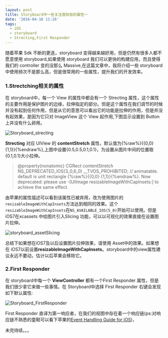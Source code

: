 ```yaml
---
layout: post
title: Storyboard中一些关注度较低的属性一
date: '2016-04-16 11:26'
tags:
  - iOS
  - storyboard
  - Strecting,First Responder
---
```


随着苹果 Sdk 不断的更迭，storyboard 变得越来越好用，但是仍然有很多人都不愿意使用 storyboard,如果使用 storyboard 我们可以更快的构建应用，而且使得我们的 controller 变的没那么 Massive,在这篇文章中，我将介绍一些 storyboard 中使用频次不是那么高，但是很常用的一些属性，提升我们的开发效率。
<!-- more -->

### 1.Strectching相关的属性
在 storyboard中，每一个 View 的属性中都会有一个 Strecting 属性，这个属性的主要作用是保护图片的边缘，拉伸指定的部分。但是这个属性在我们调节的时候并没有起到任何作用，但是从它的意思可以看出它的功能是拉伸的作用，但是并没有起效果，是因为它只对 ImageView 这个 View 起作用,下图显示设置到 Button 上并没有什么卵用。

![Storyboard_strecting](http://7xl8rl.com1.z0.glb.clouddn.com/Storyboard_strecting.png)

**Strecting** 对应 UIView 的 **contentStretch** 属性，默认值为{%raw%}{{0,0} {1,1}}{%endraw%},上图中设置{0.5,0.5,0.1,0.1}，为设置从图片中间的位置取{0.1,0.1}大小拉伸。

>@property(nonatomic)                 CGRect            contentStretch NS_DEPRECATED_IOS(3_0,6_0) __TVOS_PROHIBITED; // animatable. default is unit rectangle {%raw%}{{0,0} {1,1}}{%endraw%}. Now deprecated: please use -[UIImage resizableImageWithCapInsets:] to achieve the same effect.

由苹果的属性描述可以看到该属性已被弃用，改为使用图片的 `resizableImageWithCapInsets`方法达到相同的效果。这个`resizableImageWithCapInsets`在`NS_AVAILABLE_IOS(5_0)`开始可以使用。但是 iOS7在xcassets 中给图片引入Slicing 功能，可以以可视化的效果直接在设置图片拉伸。

![storyboard_assetSlicing](http://7xl8rl.com1.z0.glb.clouddn.com/storyboard_assetSlicing.png)

总结下如果想在iOS7及以后设置图片拉伸效果，请使用 Asset中的效果。如果想在 iOS7以前设置**resizableImageWithCapInsets**。storyboard中的view属性建议永远不要动，估计以后苹果会移除它。

### 2.First Responder

在 storyboard中每一个 **ViewController** 都有一个First Responder 属性，但是我们很少拿它来做一些事情。在 Storyboard中选择 First Responder 右键会发现如下默认属性:

![Storyboard_FirstResponder](http://7xl8rl.com1.z0.glb.clouddn.com/Storyboard_FirstResponder.png)

First Responder 直译为第一响应者，在我们的视图中存在着一个响应链(ps:对响应链不熟悉的童鞋可以看下苹果的[Event Handling Guide for iOS](https://developer.apple.com/library/ios/documentation/EventHandling/Conceptual/EventHandlingiPhoneOS/Introduction/Introduction.html#//apple_ref/doc/uid/TP40009541))，

未完待续。。。
